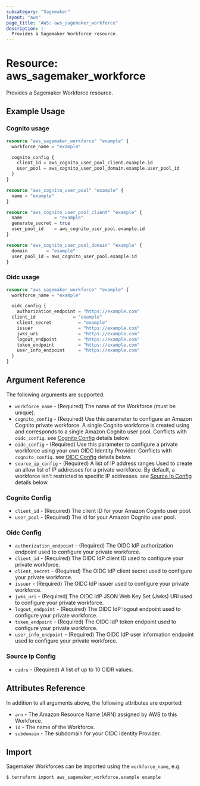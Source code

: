 ```yaml
---
subcategory: "Sagemaker"
layout: "aws"
page_title: "AWS: aws_sagemaker_workforce"
description: |-
  Provides a Sagemaker Workforce resource.
---
```


# Resource: aws_sagemaker_workforce

Provides a Sagemaker Workforce resource.

## Example Usage

### Cognito usage

```terraform
resource "aws_sagemaker_workforce" "example" {
  workforce_name = "example"

  cognito_config {
    client_id = aws_cognito_user_pool_client.example.id
    user_pool = aws_cognito_user_pool_domain.example.user_pool_id
  }
}

resource "aws_cognito_user_pool" "example" {
  name = "example"
}

resource "aws_cognito_user_pool_client" "example" {
  name            = "example"
  generate_secret = true
  user_pool_id    = aws_cognito_user_pool.example.id
}

resource "aws_cognito_user_pool_domain" "example" {
  domain       = "example"
  user_pool_id = aws_cognito_user_pool.example.id
}
```

### Oidc usage

```terraform
resource "aws_sagemaker_workforce" "example" {
  workforce_name = "example"

  oidc_config {
	authorization_endpoint = "https://example.com"
  client_id              = "example"
	client_secret          = "example"
	issuer                 = "https://example.com"
	jwks_uri               = "https://example.com"
	logout_endpoint        = "https://example.com"
	token_endpoint         = "https://example.com"
	user_info_endpoint     = "https://example.com"
  }
}
```

## Argument Reference

The following arguments are supported:

* `workforce_name` - (Required) The name of the Workforce (must be unique).
* `cognito_config` - (Required) Use this parameter to configure an Amazon Cognito private workforce. A single Cognito workforce is created using and corresponds to a single Amazon Cognito user pool. Conflicts with `oidc_config`. see [Cognito Config](#cognito-config) details below.
* `oidc_config` - (Required) Use this parameter to configure a private workforce using your own OIDC Identity Provider. Conflicts with `cognito_config`. see [OIDC Config](#oidc-config) details below.
* `source_ip_config` - (Required) A list of IP address ranges Used to create an allow list of IP addresses for a private workforce. By default, a workforce isn't restricted to specific IP addresses. see [Source Ip Config](#source-ip-config) details below.

### Cognito Config

* `client_id` - (Required) The client ID for your Amazon Cognito user pool.
* `user_pool` - (Required) The id for your Amazon Cognito user pool.

### Oidc Config

* `authorization_endpoint` - (Required) The OIDC IdP authorization endpoint used to configure your private workforce.
* `client_id` - (Required) The OIDC IdP client ID used to configure your private workforce.
* `client_secret` - (Required) The OIDC IdP client secret used to configure your private workforce.
* `issuer` - (Required) The OIDC IdP issuer used to configure your private workforce.
* `jwks_uri` - (Required) The OIDC IdP JSON Web Key Set (Jwks) URI used to configure your private workforce.
* `logout_endpoint` - (Required) The OIDC IdP logout endpoint used to configure your private workforce.
* `token_endpoint` - (Required) The OIDC IdP token endpoint used to configure your private workforce.
* `user_info_endpoint` - (Required) The OIDC IdP user information endpoint used to configure your private workforce.

### Source Ip Config

* `cidrs` - (Required) A list of up to 10 CIDR values.

## Attributes Reference

In addition to all arguments above, the following attributes are exported:

* `arn` - The Amazon Resource Name (ARN) assigned by AWS to this Workforce.
* `id` - The name of the Workforce.
* `subdomain` - The subdomain for your OIDC Identity Provider.

## Import

Sagemaker Workforces can be imported using the `workforce_name`, e.g.

```
$ terraform import aws_sagemaker_workforce.example example
```
